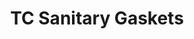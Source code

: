 ---
title: "TC Sanitary Gaskets"
description: "High-Performance Tri-Clamp Gaskets: The Standard for Hygienic Sealing in Pharma, Food & Beverage"
main:
  id: 4
  content: |
    Ensure the highest standards of hygiene and prevent cross-contamination with our premium TC sanitary gaskets. Also known as Tri-Clamp gaskets, these precision-engineered seals are the cornerstone of leak-proof and sanitary connections in critical process lines. Designed for quick, easy, and secure fitting, our gaskets are essential for maintaining the integrity of systems in the food, beverage, pharmaceutical, and biotech industries.
  imgCard: "@/images/product-image-4.avif"
  imgMain: "@/images/product-image-main-4.avif"
  imgAlt: "An assortment of TC sanitary gaskets in various materials and sizes."
tabs:
  - id: "tabs-with-card-item-1"
    dataTab: "#tabs-with-card-1"
    title: "Description"
  - id: "tabs-with-card-item-2"
    dataTab: "#tabs-with-card-2"
    title: "Specifications"
  - id: "tabs-with-card-item-3"
    dataTab: "#tabs-with-card-3"
    title: "Blueprints"
longDescription:
  title: "Aseptic Sealing for Critical Processes"
  subTitle: |
    Our TC sanitary gaskets are manufactured to meet the most stringent regulatory requirements, including FDA and USP Class VI standards. This ensures they are suitable for CIP (Clean-in-Place) and SIP (Steam-in-Place) sterilization processes. By creating a smooth, secure barrier between Tri-Clamp ferrules, these gaskets eliminate bacteria traps and potential sources of contamination, safeguarding product purity and process reliability.
  btnTitle: "Contact sales to learn more"
  btnURL: "#"
descriptionList:
  - title: "Food and Pharmaceutical Grade"
    subTitle: "Manufactured from materials that are FDA and USP Class VI compliant, ensuring no extractables contaminate your product."
  - title: "Ease of Maintenance"
    subTitle: "Tri-Clamp compatibility allows for quick and tool-free disassembly, streamlining cleaning and system maintenance."
  - title: "Chemical Resistance"
    subTitle: "Available in materials like Viton®, EPDM, and PTFE, our gaskets withstand a wide range of chemicals and high temperatures."
specificationsLeft:
  - title: "Material"
    subTitle: "High-grade materials including Silicone, EPDM, Viton® (FKM), and PTFE to meet specific chemical, temperature, and pressure requirements."
  - title: "Compliance"
    subTitle: "Conforms to FDA 21 CFR 177.2600 and USP Class VI requirements, and ADI-free (Animal Derived Ingredient-free) where specified."
  - title: "Design Options"
    subTitle: "Standard TC Gaskets, mesh/screened gaskets for filtration, PTFE enveloped gaskets, and more are available."
  - title: "Compatibility"
    subTitle: "Designed to fit standard Tri-Clamp fittings according to various industry standards such as ASME BPE."
specificationsRight:
  - title: "Temperature Tolerance"
    subTitle: "Each material provides a specified temperature range, with options for extreme hot or cold fluid and sterilization processes."
  - title: "Pressure Resistance"
    subTitle: "Engineered to withstand high pressures, ensuring a reliable, leak-proof seal under demanding process conditions."
  - title: "Dimensional Accuracy"
    subTitle: "Precision-molded to exact specifications for inner diameter, outer diameter, and thickness to ensure a perfect fit."
  - title: "Application"
    subTitle: "Essential for sanitary process systems in the food & beverage, pharmaceutical, biotech, and dairy industries."
tableData:
  - feature: ["Clamp Size (Inches)", "Flange Outer Diameter (mm)", "Inner Diameter (mm)"]
    description:
      - ["1/2", "25.2", "12.0"]
      - ["1", "50.5", "22.5"]
      - ["1.5", "50.5", "35.0"]
      - ["2", "64.0", "47.5"]
      - ["3", "91.0", "72.0"]
blueprints:
  first: "@/images/blueprint-1.avif"
  second: "@/images/blueprint-2.avif"
---